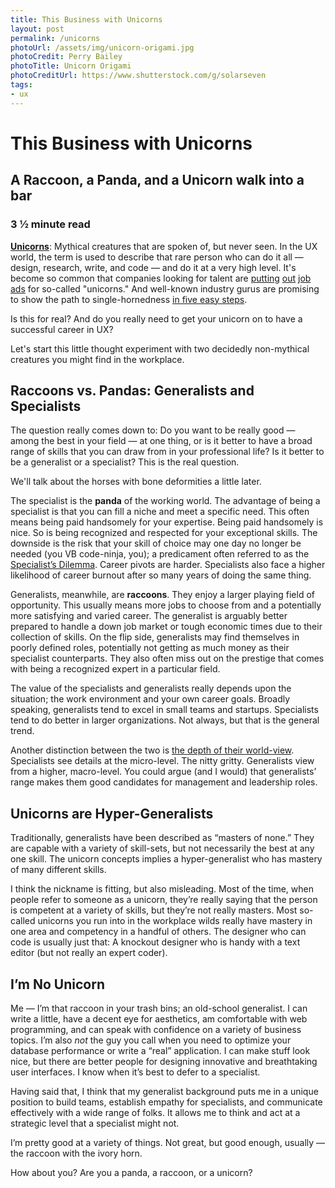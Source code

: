 ```yaml
---
title: This Business with Unicorns
layout: post
permalink: /unicorns
photoUrl: /assets/img/unicorn-origami.jpg
photoCredit: Perry Bailey
photoTitle: Unicorn Origami
photoCreditUrl: https://www.shutterstock.com/g/solarseven
tags:
- ux
---
```


# This Business with Unicorns

## A Raccoon, a Panda, and a Unicorn walk into a bar

### 3 &frac12;  minute read

**[Unicorns][1]**: Mythical creatures that are spoken of, but never seen. In the UX world, the term is used to describe that rare person who can do it all — design, research, write, and code — and do it at a very high level. It's become so common that companies looking for talent are [putting][2] [out][3] [job][4] [ads][5] for so-called "unicorns." And well-known industry gurus are promising to show the path to single-hornedness [in five easy steps][6].

Is this for real? And do you really need to get your unicorn on to have a successful career in UX?

Let's start this little thought experiment with two decidedly non-mythical creatures you might find in the workplace.

## Raccoons vs. Pandas: Generalists and Specialists

The question really comes down to: Do you want to be really good — among the best in your field — at one thing, or is it better to have a broad range of skills that you can draw from in your professional life? Is it better to be a generalist or a specialist? This is the real question. 

We'll talk about the horses with bone deformities a little later.

The specialist is the **panda** of the working world. The advantage of being a specialist is that you can fill a niche and meet a specific need. This often means being paid handsomely for your expertise. Being paid handsomely is nice. So is being recognized and respected for your exceptional skills. The downside is the risk that your skill of choice may one day no longer be needed (you VB code-ninja, you); a predicament often referred to as the [Specialist’s Dilemma][7]. Career pivots are harder. Specialists also face a higher likelihood of career burnout after so many years of doing the same thing.

Generalists, meanwhile, are **raccoons**. They enjoy a larger playing field of opportunity. This usually means more jobs to choose from and a potentially more satisfying and varied career. The generalist is arguably better prepared to handle a down job market or tough economic times due to their collection of skills. On the flip side, generalists may find themselves in poorly defined roles, potentially not getting as much money as their specialist counterparts. They also often miss out on the prestige that comes with being a recognized expert in a particular field.

The value of the specialists and generalists really depends upon the situation; the work environment and your own career goals. Broadly speaking, generalists tend to excel in small teams and startups. Specialists tend to do better in larger organizations. Not always, but that is the general trend.

Another distinction between the two is [the depth of their world-view][8]. Specialists see details at the micro-level. The nitty gritty. Generalists view from a higher, macro-level. You could argue (and I would) that generalists’ range makes them good candidates for management and leadership roles. 

## Unicorns are Hyper-Generalists

Traditionally, generalists have been described as “masters of none.” They are capable with a variety of skill-sets, but not necessarily the best at any one skill. The unicorn concepts implies a hyper-generalist who has mastery of many different skills. 

I think the nickname is fitting, but also misleading. Most of the time, when people refer to someone as a unicorn, they’re really saying that the person is competent at a variety of skills, but they’re not really masters. Most so-called unicorns you run into in the workplace wilds really have mastery in one area and competency in a handful of others. The designer who can code is usually just that: A knockout designer who is handy with a text editor (but not really an expert coder).

## I’m No Unicorn

Me — I’m that raccoon in your trash bins; an old-school generalist. I can write a little, have a decent eye for aesthetics, am comfortable with web programming, and can speak with confidence on a variety of business topics. I’m also *not* the guy you call when you need to optimize your database performance or write a “real” application. I can make stuff look nice, but there are better people for designing innovative and breathtaking user interfaces. I know when it’s best to defer to a specialist.

Having said that, I think that my generalist background puts me in a unique position to build teams, establish empathy for specialists, and communicate effectively with a wide range of folks. It allows me to think and act at a strategic level that a specialist might not.

I’m pretty good at a variety of things. Not great, but good enough, usually — the raccoon with the ivory horn.

How about you? Are you a panda, a raccoon, or a unicorn?

[1]:	http://www.paulolyslager.com/ux-full-stack-unicorn-and-how-it-was-born/
[2]:	https://www.linkedin.com/jobs/view/227764042?trkInfo=searchKeywordString%3ADesign%2BUnicorn%2CsearchLocationString%3A%252C%2B%2Cvertical%3Ajobs%2CpageNum%3A1%2Cposition%3A6%2CMSRPsearchId%3A36420659_1477773649263&refId=36420659_1477773649263&recommendedFlavor=SCHOOL_RECRUIT&trk=jobs_jserp_job_listing_text
[3]:	https://www.linkedin.com/jobs/view/202562884?trkInfo=searchKeywordString%3ADesign%2BUnicorn%2CsearchLocationString%3A%252C%2B%2Cvertical%3Ajobs%2CpageNum%3A1%2Cposition%3A7%2CMSRPsearchId%3A36420659_1477773649263&refId=36420659_1477773649263&trk=jobs_jserp_job_listing_text
[4]:	https://www.linkedin.com/jobs/view/217005561?trkInfo=searchKeywordString%3ADesign%2BUnicorn%2CsearchLocationString%3A%252C%2B%2Cvertical%3Ajobs%2CpageNum%3A1%2Cposition%3A10%2CMSRPsearchId%3A36420659_1477773649263&refId=36420659_1477773649263&recommendedFlavor=COMPANY_RECRUIT&trk=jobs_jserp_job_listing_text
[5]:	https://www.linkedin.com/jobs/view/208168879?trkInfo=searchKeywordString%3ADesign%2BUnicorn%2CsearchLocationString%3A%252C%2B%2Cvertical%3Ajobs%2CpageNum%3A1%2Cposition%3A13%2CMSRPsearchId%3A36420659_1477773649263&refId=36420659_1477773649263&trk=jobs_jserp_job_listing_text
[6]:	http://www.uie.com/articles/becoming_a_unicorn/
[7]:	https://futureblind.com/2011/07/29/generalists-vs-specialists-and-the-specialists-dilemma/
[8]:	https://www.quora.com/What-are-the-pros-and-cons-of-becoming-a-generalist